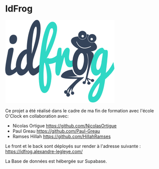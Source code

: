 # IdFrog
![Idfrog](client/src/assets/images/logo-big.png)

Ce projet a été réalisé dans le cadre de ma fin de formation avec l'école O'Clock en collaboration avec:
- Nicolas Ortigue https://github.com/NicolasOrtigue
- Paul Greau https://github.com/Paul-Greau
- Ramses Hillah https://github.com/HillahRamses

Le front et le back sont déployés sur render à l'adresse suivante : https://idfrog.alexandre-legleye.com/

La Base de données est hébergée sur Supabase.

